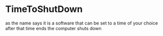 # TimeToShutDown
as the name says it is a software that can be set to a time of your choice after that time ends the computer shuts down
